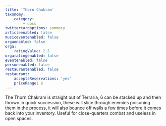 ```yaml
---
title: 'Thorn Chakram'
taxonomy:
    category:
        - docs
twittercardoptions: summary
articleenabled: false
musiceventenabled: false
orgaenabled: false
orga:
    ratingValue: 2.5
orgaratingenabled: false
eventenabled: false
personenabled: false
restaurantenabled: false
restaurant:
    acceptsReservations: 'yes'
    priceRange: $
---
```


The Thorn Chakram is straight out of Terraria, 6 can be stacked up and then thrown in quick succession, these will slice through enemies poisoning them in the process, it will also bounce off walls a few times before it comes back into your inventory. Useful for close-quarters combat and useless in open spaces.